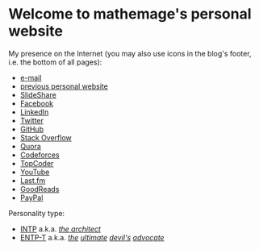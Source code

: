 # Welcome to **mathemage**'s personal website

My presence on the Internet (you may also use icons in the blog's footer, i.e. the bottom of all pages):

* [e-mail](mathemage@gmail.com)
* [previous personal website](https://sites.google.com/site/mathemage/)
* [SlideShare](https://www.slideshare.net/KarelHa1)
* [Facebook](https://www.facebook.com/mathemage)
* [LinkedIn](https://www.linkedin.com/in/mathemage/)
* [Twitter](https://twitter.com/mathemage)
* [GitHub](https://github.com/mathemage/)
* [Stack Overflow](http://stackoverflow.com/story/mathemage)
* [Quora](https://www.quora.com/profile/Karel-Ha)
* [Codeforces](http://codeforces.com/profile/mathemage)
* [TopCoder](https://www.topcoder.com/members/mathemage/)
* [YouTube](https://www.youtube.com/user/mathemage)
* [Last.fm](https://www.last.fm/user/deathsongbird)
* [GoodReads](https://www.goodreads.com/user/show/12203203-mathemage)
* [PayPal](https://paypal.me/mathemage)


Personality type:
* [INTP](https://www.wikiwand.com/en/INTP) a.k.a. [*the architect*](http://personalityjunkie.com/the-intp/)
* [ENTP-T](https://www.16personalities.com/entp-personality) a.k.a. *[the](https://www.16personalities.com/entp-strengths-and-weaknesses) [ultimate](https://www.16personalities.com/entp-careers) [devil's](https://www.16personalities.com/entp-friends) [advocate](https://www.16personalities.com/entp-parents)*
